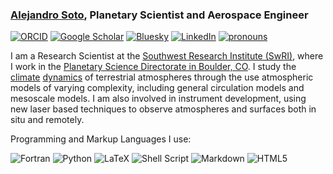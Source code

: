 ### [Alejandro Soto](https://www.alejandrosoto.net), Planetary Scientist and Aerospace Engineer

[![ORCID](https://img.shields.io/static/v1?label=ORCID&message=0000-0002-2333-0307&color=green&style=flat&logo=orcid)](https://orcid.org/0000-0002-2333-0307)
[![Google Scholar](https://img.shields.io/static/v1?label=&message=Google%20Scholar&color=gray&style=flat&logo=google-scholar)](https://scholar.google.com/citations?user=Tr1F6wUAAAAJ)
[![Bluesky](https://img.shields.io/badge/Bluesky-0285FF?logo=bluesky&logoColor=fff)](https://bsky.app/profile/soto97.bsky.social)
[![LinkedIn](https://img.shields.io/static/v1?label=&message=LinkedIn&color=0077B5&style=flat&logo=linkedin)](https://www.linkedin.com/in/soto97/)
[![pronouns](https://img.shields.io/static/v1?label=pronouns&message=he/him&color=red&style=flat)](https://www.alejandrosoto.net)

I am a Research Scientist at the [Southwest Research Institute (SwRI)](https://www.swri.org), where I work in the [Planetary Science Directorate in Boulder, CO](https://www.boulder.swri.edu). I study the [climate](http://alejandrosoto.net/project/atmospheric_collapse/) [dynamics](http://alejandrosoto.net/project/hydrology/) of terrestrial atmospheres through the use atmospheric models of varying complexity, including general circulation models and mesoscale models. I am also involved in instrument development, using new laser based techniques to observe atmospheres and surfaces both in situ and remotely. 

Programming and Markup Languages I use:

![Fortran](https://img.shields.io/badge/Fortran-%23734F96.svg?style=flat&logo=fortran&logoColor=white)
![Python](https://img.shields.io/badge/python-3670A0?style=flat&logo=python&logoColor=ffdd54)
![LaTeX](https://img.shields.io/badge/latex-%23008080.svg?style=flat&logo=latex&logoColor=white)
![Shell Script](https://img.shields.io/badge/shell_script-%23121011.svg?style=flat&logo=gnu-bash&logoColor=white&labelColor=blue&color=blue)
![Markdown](https://img.shields.io/badge/markdown-%23000000.svg?style=flat&logo=markdown&logoColor=white)
![HTML5](https://img.shields.io/badge/html5-%23E34F26.svg?style=flat&logo=html5&logoColor=white)

<!--
**soto97/soto97** is a ✨ _special_ ✨ repository because its `README.md` (this file) appears on your GitHub profile.

Here are some ideas to get you started:

- 🔭 I’m currently working on ...
- 🌱 I’m currently learning ...
- 👯 I’m looking to collaborate on ...
- 🤔 I’m looking for help with ...
- 💬 Ask me about ...
- 📫 How to reach me: ...
- 😄 Pronouns: ...
- ⚡ Fun fact: ...
-->
